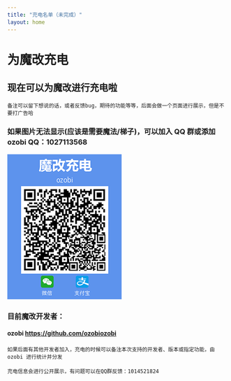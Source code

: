 ```yaml
---
title: "充电名单（未完成）"
layout: home
---
```


# 为魔改充电

## 现在可以为魔改进行充电啦

    备注可以留下想说的话，或者反馈bug，期待的功能等等，后面会做一个页面进行展示，但是不要打广告哈

### 如果图片无法显示(应该是需要魔法/梯子)，可以加入 QQ 群或添加 ozobi QQ：1027113568

![image](https://github.com/ozobiozobi/Autoxjs_v6_ozobi_some_info/blob/master/src/img/donation/donation_QR_ozobi.png)

### 目前魔改开发者：
#### ozobi <https://github.com/ozobiozobi>

    如果后面有其他开发者加入，充电的时候可以备注本次支持的开发者、版本或指定功能，由 ozobi 进行统计并分发

    充电信息会进行公开展示，有问题可以在QQ群反馈：1014521824
